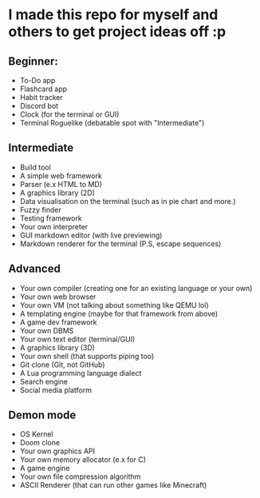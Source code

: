 # I made this repo for myself and others to get project ideas off :p

## Beginner:
- To-Do app
- Flashcard app
- Habit tracker
- Discord bot
- Clock (for the terminal or GUI)
- Terminal Roguelike (debatable spot with "Intermediate")

## Intermediate
- Build tool
- A simple web framework
- Parser (e.x HTML to MD)
- A graphics library (2D)
- Data visualisation on the terminal (such as in pie chart and more.)
- Fuzzy finder
- Testing framework
- Your own interpreter
- GUI markdown editor (with live previewing)
- Markdown renderer for the terminal (P.S, escape sequences)

## Advanced
- Your own compiler (creating one for an existing language or your own)
- Your own web browser
- Your own VM (not talking about something like QEMU lol)
- A templating engine (maybe for that framework from above)
- A game dev framework
- Your own DBMS
- Your own text editor (terminal/GUI)
- A graphics library (3D)
- Your own shell (that supports piping too)
- Git clone (Git, not GitHub)
- A Lua programming language dialect
- Search engine
- Social media platform

## Demon mode
- OS Kernel
- Doom clone
- Your own graphics API
- Your own memory allocator (e.x for C)
- A game engine
- Your own file compression algorithm
- ASCII Renderer (that can run other games like Minecraft)

